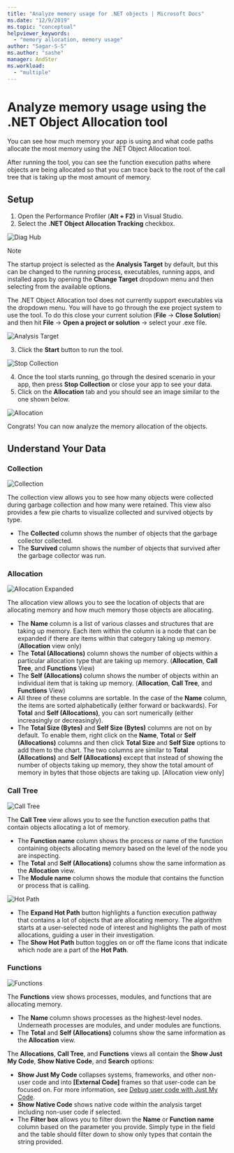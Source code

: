 ```yaml
---
title: "Analyze memory usage for .NET objects | Microsoft Docs"
ms.date: "12/9/2019"
ms.topic: "conceptual"
helpviewer_keywords:
  - "memory allocation, memory usage"
author: "Sagar-S-S"
ms.author: "sashe"
manager: AndSter
ms.workload:
  - "multiple"
---
```



# Analyze memory usage using the .NET Object Allocation tool

You can see how much memory your app is using and what code paths allocate the most memory using the .NET Object Allocation tool.

After running the tool, you can see the function execution paths where objects are being allocated so that you can trace back to the root of the call tree that is taking up the most amount of memory.

## Setup

1. Open the Performance Profiler (**Alt + F2)** in Visual Studio.
2.  Select the **.NET Object Allocation Tracking** checkbox.

![Diag Hub](../profiling/media/diaghub.png "Diag Hub")

> [!NOTE]
> The startup project is selected as the **Analysis Target** by default, but this can be changed to the running process, executables, running apps, and installed apps by opening the **Change Target** dropdown menu and then selecting from the available options.

   The .NET Object Allocation tool does not currently support executables via the dropdown menu. You will have to go through the exe project system to use the tool. To do this close your current solution (**File** -> **Close Solution**) and then hit **File** -> **Open a project or solution** -> select your .exe file.

![Analysis Target](../profiling/media/analysistarget.png "Analysis Target")

3. Click the **Start** button to run the tool.

![Stop Collection](../profiling/media/stopcollection.png "Stop Collection")

4. Once the tool starts running, go through the desired scenario in your app, then press **Stop Collection** or close your app to see your data.
5. Click on the **Allocation** tab and you should see an image similar to the one shown below.

![Allocation](../profiling/media/allocation.png "Allocation")

Congrats! You can now analyze the memory allocation of the objects.

## Understand Your Data

### Collection

![Collection](../profiling/media/collection.png "Collection")

The collection view allows you to see how many objects were collected during garbage collection and how many were retained. This view also provides a few pie charts to visualize collected and survived objects by type.

- The **Collected** column shows the number of objects that the garbage collector collected.
- The **Survived** column shows the number of objects that survived after the garbage collector was run.

### Allocation

![Allocation Expanded](../profiling/media/allocationexpanded.png "Allocation Expanded")

The allocation view allows you to see the location of objects that are allocating memory and how much memory those objects are allocating.

- The **Name** column is a list of various classes and structures that are taking up memory. Each item within the column is a node that can be expanded if there are items within that category taking up memory. (**Allocation** view only)
- The **Total (Allocations)** column shows the number of objects within a particular allocation type that are taking up memory. (**Allocation**, **Call Tree**, and **Functions** View)
- The **Self (Allocations)** column shows the number of objects within an individual item that is taking up memory. (**Allocation**, **Call Tree**, and **Functions** View)
- All three of these columns are sortable. In the case of the **Name** column, the items are sorted alphabetically (either forward or backwards). For **Total** and **Self (Allocations)**, you can sort numerically (either increasingly or decreasingly).
- The **Total Size (Bytes)** and **Self Size (Bytes)** columns are not on by default. To enable them, right click on the **Name**, **Total** or **Self (Allocations)** columns and then click **Total Size** and **Self Size** options to add them to the chart. The two columns are similar to **Total (Allocations)** and **Self (Allocations)** except that instead of showing the number of objects taking up memory, they show the total amount of memory in bytes that those objects are taking up. [Allocation view only]

### Call Tree

![Call Tree](../profiling/media/calltree.png "Call Tree")

The **Call Tree** view allows you to see the function execution paths that contain objects allocating a lot of memory.

- The **Function name** column shows the process or name of the function containing objects allocating memory based on the level of the node you are inspecting.
- The **Total** and **Self (Allocations)** columns show the same information as the **Allocation** view.
- The **Module name** column shows the module that contains the function or process that is calling.

![Hot Path](../profiling/media/hotpath.png "Hot Path")

- The **Expand Hot Path** button highlights a function execution pathway that contains a lot of objects that are allocating memory. The algorithm starts at a user-selected node of interest and highlights the path of most allocations, guiding a user in their investigation.
- The **Show Hot Path** button toggles on or off the flame icons that indicate which node are a part of the **Hot Path**.

### Functions

![Functions](../profiling/media/functions.png "Functions")

The **Functions** view shows processes, modules, and functions that are allocating memory.

- The **Name** column shows processes as the highest-level nodes. Underneath processes are modules, and under modules are functions.
- The **Total** and **Self (Allocations)** columns show the same information as the **Allocation** view.

The **Allocations**, **Call Tree**, and **Functions** views all contain the **Show Just My Code**, **Show Native Code**, and **Search** options:

- **Show Just My Code** collapses systems, frameworks, and other non-user code and into **[External Code]** frames so that user-code can be focused on. For more information, see [Debug user code with Just My Code](../debugger/just-my-code.md).
- **Show Native Code** shows native code within the analysis target including non-user code if selected.
- The **Filter box** allows you to filter down the **Name** or **Function name** column based on the parameter you provide. Simply type in the field and the table should filter down to show only types that contain the string provided.
